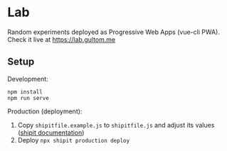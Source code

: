 # Lab

Random experiments deployed as Progressive Web Apps (vue-cli PWA). Check it live at https://lab.gultom.me


## Setup

Development:
```
npm install
npm run serve
```

Production (deployment):

1. Copy `shipitfile.example.js` to `shipitfile.js` and adjust its values ([shipit documentation](https://github.com/shipitjs/shipit))
2. Deploy `npx shipit production deploy`
